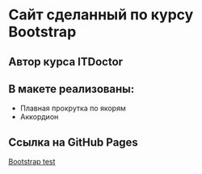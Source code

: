 # Cайт сделанный по курсу Bootstrap
## Автор курса ITDoctor

## В макете реализованы:
* Плавная прокрутка по якорям
* Аккордион

## Ссылка на GitHub Pages
[Bootstrap test](https://slawaslawa.github.io/bootstrap-course/)
